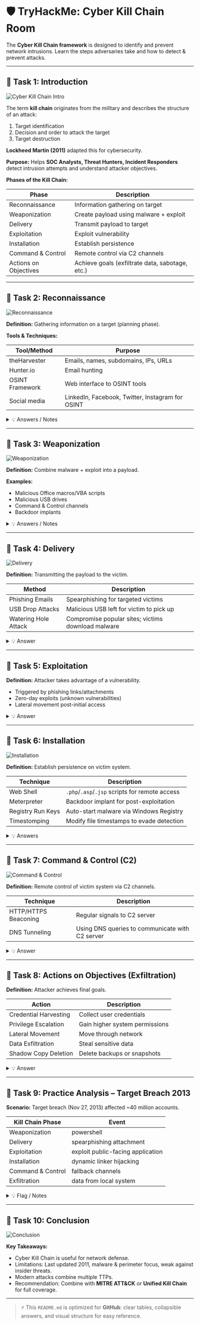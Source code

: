 # 🛡️ TryHackMe: Cyber Kill Chain Room

The **Cyber Kill Chain framework** is designed to identify and prevent network intrusions. Learn the steps adversaries take and how to detect & prevent attacks.

---

## 🔹 Task 1: Introduction

![Cyber Kill Chain Intro](https://github.com/user-attachments/assets/cdbe29b7-abd4-4274-a25f-bf4535211350)

The term **kill chain** originates from the military and describes the structure of an attack:

1. Target identification
2. Decision and order to attack the target
3. Target destruction

**Lockheed Martin (2011)** adapted this for cybersecurity.

**Purpose:** Helps **SOC Analysts, Threat Hunters, Incident Responders** detect intrusion attempts and understand attacker objectives.

**Phases of the Kill Chain:**

| Phase                | Description                                           |
| -------------------- | ----------------------------------------------------- |
| Reconnaissance       | Information gathering on target                      |
| Weaponization        | Create payload using malware + exploit               |
| Delivery             | Transmit payload to target                            |
| Exploitation         | Exploit vulnerability                                |
| Installation         | Establish persistence                                |
| Command & Control    | Remote control via C2 channels                        |
| Actions on Objectives| Achieve goals (exfiltrate data, sabotage, etc.)      |

---

## 🔹 Task 2: Reconnaissance

![Reconnaissance](https://github.com/user-attachments/assets/69d20151-2026-4b0a-905b-4a9e4fe8a626)

**Definition:** Gathering information on a target (planning phase).

**Tools & Techniques:**

| Tool/Method          | Purpose                                               |
| -------------------- | ----------------------------------------------------- |
| theHarvester          | Emails, names, subdomains, IPs, URLs                 |
| Hunter.io             | Email hunting                                        |
| OSINT Framework       | Web interface to OSINT tools                          |
| Social media          | LinkedIn, Facebook, Twitter, Instagram for OSINT     |

<details>
<summary>💡 Answers / Notes</summary>

* **Web-based OSINT interface:** `OSINT Framework`  
* **Email gathering process:** `Email harvesting`

</details>

---

## 🔹 Task 3: Weaponization

![Weaponization](https://github.com/user-attachments/assets/c22c9516-5bec-4258-a910-3d8964a1c8ef)

**Definition:** Combine malware + exploit into a payload.

**Examples:**

- Malicious Office macros/VBA scripts  
- Malicious USB drives  
- Command & Control channels  
- Backdoor implants

<details>
<summary>💡 Answers / Notes</summary>

* **Group of commands in Office documents for malicious purposes:** `Macro`

</details>

---

## 🔹 Task 4: Delivery

![Delivery](https://github.com/user-attachments/assets/e9bc7e1e-30b4-4a25-93c5-354f1cada295)

**Definition:** Transmitting the payload to the victim.

| Method               | Description                                          |
| -------------------- | ---------------------------------------------------- |
| Phishing Emails       | Spearphishing for targeted victims                  |
| USB Drop Attacks      | Malicious USB left for victim to pick up            |
| Watering Hole Attack  | Compromise popular sites; victims download malware  |

<details>
<summary>💡 Answer</summary>

* **Attack via compromised websites targeting specific group:** `Watering hole attack`

</details>

---

## 🔹 Task 5: Exploitation

**Definition:** Attacker takes advantage of a vulnerability.

- Triggered by phishing links/attachments  
- Zero-day exploits (unknown vulnerabilities)  
- Lateral movement post-initial access

<details>
<summary>💡 Answer</summary>

* **Cyberattack exploiting an unknown vulnerability:** `Zero-day exploit`

</details>

---

## 🔹 Task 6: Installation

![Installation](https://github.com/user-attachments/assets/c86f70fd-0429-430a-a270-165f560f4587)

**Definition:** Establish persistence on victim system.

| Technique             | Description                                           |
| --------------------- | ----------------------------------------------------- |
| Web Shell             | `.php`/`.asp`/`.jsp` scripts for remote access      |
| Meterpreter           | Backdoor implant for post-exploitation              |
| Registry Run Keys     | Auto-start malware via Windows Registry             |
| Timestomping          | Modify file timestamps to evade detection           |

<details>
<summary>💡 Answers</summary>

1. **Modify file timestamps:** `Timestomping`  
2. **Malicious script on webserver:** `Web shell`

</details>

---

## 🔹 Task 7: Command & Control (C2)

![Command & Control](https://github.com/user-attachments/assets/2d02c9a5-c5f4-4784-8822-04cb8c8d4421)

**Definition:** Remote control of victim system via C2 channels.

| Technique             | Description                                           |
| --------------------- | ----------------------------------------------------- |
| HTTP/HTTPS Beaconing   | Regular signals to C2 server                         |
| DNS Tunneling          | Using DNS queries to communicate with C2 server      |

<details>
<summary>💡 Answer</summary>

* **C2 communication via DNS:** `DNS Tunneling`

</details>

---

## 🔹 Task 8: Actions on Objectives (Exfiltration)

**Definition:** Attacker achieves final goals.

| Action                  | Description                                        |
| ----------------------- | -------------------------------------------------- |
| Credential Harvesting    | Collect user credentials                            |
| Privilege Escalation     | Gain higher system permissions                      |
| Lateral Movement         | Move through network                                |
| Data Exfiltration         | Steal sensitive data                                 |
| Shadow Copy Deletion      | Delete backups or snapshots                          |

<details>
<summary>💡 Answer</summary>

* **Windows technology for snapshots/backups:** `Shadow Copy`

</details>

---

## 🔹 Task 9: Practice Analysis – Target Breach 2013

**Scenario:** Target breach (Nov 27, 2013) affected ~40 million accounts.

| Kill Chain Phase  | Event                             |
| ----------------- | --------------------------------- |
| Weaponization     | powershell                        |
| Delivery          | spearphishing attachment          |
| Exploitation      | exploit public-facing application |
| Installation      | dynamic linker hijacking          |
| Command & Control | fallback channels                 |
| Exfiltration      | data from local system            |

<details>
<summary>💡 Flag / Notes</summary>

Provided by the static site upon completion.

</details>

---

## 🔹 Task 10: Conclusion

![Conclusion](https://github.com/user-attachments/assets/d45c1025-509c-4167-8318-33cf16579ecc)

**Key Takeaways:**

- Cyber Kill Chain is useful for network defense.  
- Limitations: Last updated 2011, malware & perimeter focus, weak against insider threats.  
- Modern attacks combine multiple TTPs.  
- Recommendation: Combine with **MITRE ATT&CK** or **Unified Kill Chain** for full coverage.

---

> ⚡ This `README.md` is optimized for **GitHub**: clear tables, collapsible answers, and visual structure for easy reference.

